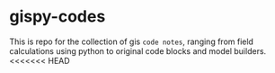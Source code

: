 # gispy-codes

This is repo for the collection of gis `code notes`, ranging from field calculations using python to original code blocks and model builders.
<<<<<<< HEAD



